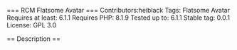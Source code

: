 === RCM Flatsome Avatar ===
Contributors:heiblack
Tags: Flatsome Avatar
Requires at least: 6.1.1
Requires PHP: 8.1.9
Tested up to: 6.1.1
Stable tag: 0.0.1
License: GPL 3.0

== Description ==

